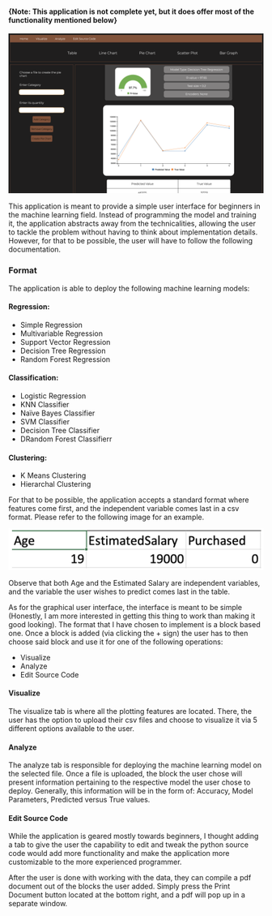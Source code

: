 <h4> {Note: This application is not complete yet, but it does offer most of the functionality mentioned below} </h4> 
<img src="interface.png"/>
<p>
This application is meant to provide a simple user interface for beginners in the machine learning field.
Instead of programming the model and training it, the application abstracts away from the technicalities, allowing the user to
tackle the problem without having to think about implementation details. However, for that to be possible, the user will have to follow the
following documentation.
</p>

<h3> Format </h3>
<p>The application is able to deploy the following machine learning models:</p>
<h4> Regression: </h4>
<ul>
<li>Simple Regression</li>
<li>Multivariable Regression</li>
<li>Support Vector Regression</li>
<li>Decision Tree Regression</li>
<li>Random Forest Regression</li>
</ul>
<h4> Classification: </h4>
<ul>
<li>Logistic Regression</li>
<li> KNN Classifier</li>
<li>Naïve Bayes Classifier</li>
<li>SVM Classifier</li>
<li>Decision Tree Classifier</li>
<li>DRandom Forest Classifierr</li>
</ul>
<h4> Clustering: </h4>
<ul>
<li>K Means Clustering</li>
<li>Hierarchal Clustering</li>
</ul>
<p>For that to be possible, the application accepts a standard format where features come first, and the
independent variable comes last in a csv format. Please refer to the following image for an example.</p>
<img src="example.png"/>
<p>Observe that both Age and the Estimated Salary are independent variables, and the variable the user wishes to predict comes last in the table.</p>
<p>As for the graphical user interface, the interface is meant to be simple
(Honestly, I am more interested in getting this thing to work than making it good looking). The format that I have chosen to
implement is a block based one. Once a block is added (via clicking the + sign) the user has to then choose said block and use it for one of the
following operations:</p>
<ul>
<li> Visualize </li>
<li> Analyze </li>
<li> Edit Source Code</li>
</ul>
<h4>Visualize</h4>
<p>The visualize tab is where all the plotting features are located. There, the user has the
option to upload their csv files and choose to visualize it via 5 different options available to the user. </p>
 
<h4>Analyze</h4>
<p>The analyze tab is responsible for deploying the machine learning model on the selected file.
Once a file is uploaded, the block the user chose will present information pertaining to the respective model the user
chose to deploy. Generally, this information will be in the form of: Accuracy, Model Parameters, Predicted versus True values. </p>
 
<h4>Edit Source Code</h4>
<p>While the application is geared mostly towards beginners,
I thought adding a tab to give the user the capability to edit and tweak the python source code would
add more functionality and make the application more customizable to the more experienced programmer.</p>


<p>After the user is done with working with the data, they can compile a pdf document out of the blocks
the user added. Simply press the Print Document button located at the bottom right, and a pdf will pop up in a separate window. </p>
